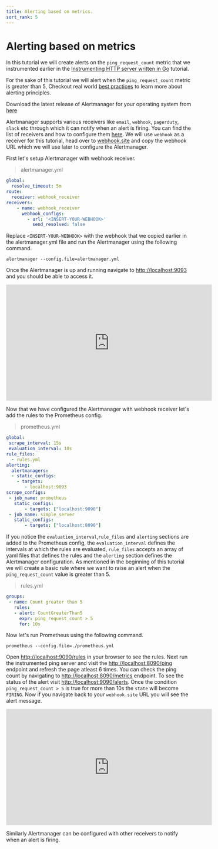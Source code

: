 ```yaml
---
title: Alerting based on metrics.
sort_rank: 5
---
```


# Alerting based on metrics 

In this tutorial we will create alerts on the `ping_request_count` metric that we instrumented earlier in the 
[Instrumenting HTTP server written in Go](./instrumenting_http_server_in_go.md) tutorial.

For the sake of this tutorial we will alert when the `ping_request_count` metric is greater than 5, Checkout real world [best practices](../../practices/alerting) to learn more about alerting principles.

Download the latest release of Alertmanager for your operating system from [here](https://github.com/prometheus/alertmanager/releases)

Alertmanager supports various receivers like `email`, `webhook`, `pagerduty`, `slack` etc through which it can notify when an alert is firing. You can find the list of receivers and how to configure them [here](../../alerting/latest/configuration). We will use `webhook` as a receiver for this tutorial, head over to [webhook.site](https://webhook.site) and copy the webhook URL which we will use later to configure the Alertmanager.

First let's setup Alertmanager with webhook receiver.

> alertmanager.yml

```yaml
global:
  resolve_timeout: 5m
route:
  receiver: webhook_receiver
receivers:
    - name: webhook_receiver
      webhook_configs:
        - url: '<INSERT-YOUR-WEBHOOK>'
          send_resolved: false
```
Replace `<INSERT-YOUR-WEBHOOK>` with the webhook that we copied earlier in the alertmanager.yml file and run the Alertmanager using the following command.

`alertmanager --config.file=alertmanager.yml`

Once the Alertmanager is up and running navigate to [http://localhost:9093](http://localhost:9093) and you should be able to access it.

<iframe width="560" height="315" src="https://www.youtube.com/embed/RKXwHhQZ5RE" frameborder="0" allowfullscreen></iframe>

Now that we have configured the Alertmanager with webhook receiver let's add the rules to the Prometheus config.

> prometheus.yml

```yaml
global:
 scrape_interval: 15s
 evaluation_interval: 10s
rule_files:
  - rules.yml
alerting:
  alertmanagers:
  - static_configs:
    - targets:
       - localhost:9093
scrape_configs:
 - job_name: prometheus
   static_configs:
       - targets: ["localhost:9090"]
 - job_name: simple_server
   static_configs:
       - targets: ["localhost:8090"]
```

If you notice the `evaluation_interval`,`rule_files` and `alerting` sections are added to the Prometheus config, the `evaluation_interval` defines the intervals at which the rules are evaluated, `rule_files` accepts an array of yaml files that defines the rules and the `alerting` section defines the Alertmanager configuration. As mentioned in the beginning of this tutorial we will create a basic rule where we want to
raise an alert when the `ping_request_count` value is greater than 5.

> rules.yml

```yaml
groups:
 - name: Count greater than 5
   rules:
   - alert: CountGreaterThan5
     expr: ping_request_count > 5
     for: 10s
```

Now let's run Prometheus using the following command.

`prometheus --config.file=./prometheus.yml`

Open [http://localhost:9090/rules](http://localhost:9090/rules) in your browser to see the rules. Next run the instrumented ping server and visit the [http://localhost:8090/ping](http://localhost:8090/ping) endpoint and refresh the page atleast 6 times. You can check the ping count by navigating to [http://localhost:8090/metrics](http://localhost:8090/metrics) endpoint. To see the status of the alert visit [http://localhost:9090/alerts](http://localhost:9090/alerts). Once the condition `ping_request_count > 5` is true for more than 10s the `state` will become `FIRING`. Now if you navigate back to your `webhook.site` URL you will see the alert message.

<iframe width="560" height="315" src="https://www.youtube.com/embed/xaMXVrle98M" frameborder="0" allowfullscreen></iframe>

Similarly Alertmanager can be configured with other receivers to notify when an alert is firing.
